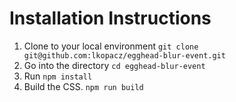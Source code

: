 # Installation Instructions

1. Clone to your local environment `git clone git@github.com:lkopacz/egghead-blur-event.git`
2. Go into the directory `cd egghead-blur-event`
3. Run `npm install`
4. Build the CSS. `npm run build`
